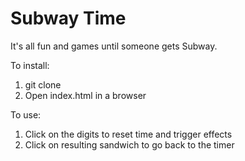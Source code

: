 Subway Time
===========
It's all fun and games until someone gets Subway.

To install:

1. git clone
2. Open index.html in a browser

To use:

1. Click on the digits to reset time and trigger effects
2. Click on resulting sandwich to go back to the timer
